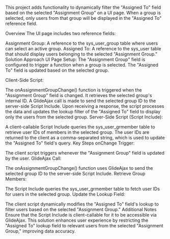 This project adds functionality to dynamically filter the "Assigned To" field based on the selected "Assignment Group" on a UI page. When a group is selected, only users from that group will be displayed in the "Assigned To" reference field.

Overview
The UI page includes two reference fields:

Assignment Group: A reference to the sys_user_group table where users can select an active group.
Assigned To: A reference to the sys_user table that should display users belonging to the selected "Assignment Group."
Solution Approach
UI Page Setup: The "Assignment Group" field is configured to trigger a function when a group is selected. The "Assigned To" field is updated based on the selected group.

Client-Side Script:

The onAssignmentGroupChange() function is triggered when the "Assignment Group" field is changed. It retrieves the selected group's internal ID.
A GlideAjax call is made to send the selected group ID to the server-side Script Include.
Upon receiving a response, the script processes the data and updates the lookup filter of the "Assigned To" field to display only the users from the selected group.
Server-Side Script (Script Include):

A client-callable Script Include queries the sys_user_grmember table to retrieve user IDs of members in the selected group.
The user IDs are returned to the client as a comma-separated string, which is used to update the "Assigned To" field's query.
Key Steps
onChange Trigger:

The client script triggers whenever the "Assignment Group" field is updated by the user.
GlideAjax Call:

The onAssignmentGroupChange() function uses GlideAjax to send the selected group ID to the server-side Script Include.
Retrieve Group Members:

The Script Include queries the sys_user_grmember table to fetch user IDs for users in the selected group.
Update the Lookup Field:

The client script dynamically modifies the "Assigned To" field's lookup to filter users based on the selected "Assignment Group."
Additional Notes
Ensure that the Script Include is client-callable for it to be accessible via GlideAjax.
This solution enhances user experience by restricting the "Assigned To" lookup field to relevant users from the selected "Assignment Group," improving data accuracy.
